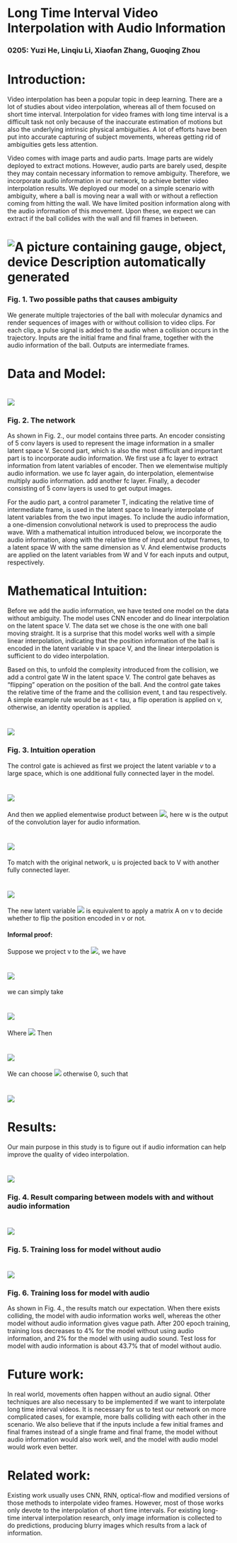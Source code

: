 # Long Time Interval Video Interpolation with Audio Information

### 0205: Yuzi He, Linqiu Li, Xiaofan Zhang, Guoqing Zhou

# **Introduction:**

Video interpolation has been a popular topic in deep learning. There are a lot of studies about video interpolation, whereas all of them focused on short time interval. Interpolation for video frames with long time interval is a difficult task not only because of the inaccurate estimation of motions but also the underlying intrinsic physical ambiguities. A lot of efforts have been put into accurate capturing of subject movements, whereas getting rid of ambiguities gets less attention.

Video comes with image parts and audio parts. Image parts are widely deployed to extract motions. However, audio parts are barely used, despite they may contain necessary information to remove ambiguity. Therefore, we incorporate audio information in our network, to achieve better video interpolation results. We deployed our model on a simple scenario with ambiguity, where a ball is moving near a wall with or without a reflection coming from hitting the wall. We have limited position information along with the audio information of this movement. Upon these, we expect we can extract if the ball collides with the wall and fill frames in between.

# ![A picture containing gauge, object, device Description automatically generated](https://github.com/xiaofanzhang1/Long-Time-Interval-Video-Interpolation-with-Audio-Information/blob/master/paths.png)

### Fig. 1. Two possible paths that causes ambiguity

We generate multiple trajectories of the ball with molecular dynamics and render sequences of images with or without collision to video clips. For each clip, a pulse signal is added to the audio when a collision occurs in the trajectory. Inputs are the initial frame and final frame, together with the audio information of the ball. Outputs are intermediate frames.

# **Data and Model:**

# ![](https://github.com/xiaofanzhang1/Long-Time-Interval-Video-Interpolation-with-Audio-Information/blob/master/model-1.png)

### Fig. 2. The network

As shown in Fig. 2., our model contains three parts. An encoder consisting of 5 conv layers is used to represent the image information in a smaller latent space V. Second part, which is also the most difficult and important part is to incorporate audio information. We first use a fc layer to extract information from latent variables of encoder. Then we elementwise multiply audio information. we use fc layer again, do interpolation, elementwise multiply audio information. add another fc layer. Finally, a decoder consisting of 5 conv layers is used to get output images.

For the audio part, a control parameter T, indicating the relative time of intermediate frame, is used in the latent space to linearly interpolate of latent variables from the two input images. To include the audio information, a one-dimension convolutional network is used to preprocess the audio wave. With a mathematical intuition introduced below, we incorporate the audio information, along with the relative time of input and output frames, to a latent space W with the same dimension as V. And elementwise products are applied on the latent variables from W and V for each inputs and output, respectively.

# **Mathematical Intuition:**

Before we add the audio information, we have tested one model on the data without ambiguity. The model uses CNN encoder and do linear interpolation on the latent space V. The data set we chose is the one with one ball moving straight. It is a surprise that this model works well with a simple linear interpolation, indicating that the position information of the ball is encoded in the latent variable v in space V, and the linear interpolation is sufficient to do video interpolation.

Based on this, to unfold the complexity introduced from the collision, we add a control gate W in the latent space V. The control gate behaves as “flipping” operation on the position of the ball. And the control gate takes the relative time of the frame and the collision event, t and tau respectively. A simple example rule would be as t \< tau, a flip operation is applied on v, otherwise, an identity operation is applied.

# ![](https://github.com/xiaofanzhang1/Long-Time-Interval-Video-Interpolation-with-Audio-Information/blob/master/flipping.jpg)

### Fig. 3. Intuition operation

The control gate is achieved as first we project the latent variable *v* to a large space, which is one additional fully connected layer in the model.
# ![](https://github.com/xiaofanzhang1/Long-Time-Interval-Video-Interpolation-with-Audio-Information/blob/master/eq1.PNG)
And then we applied elementwise product between ![](https://github.com/xiaofanzhang1/Long-Time-Interval-Video-Interpolation-with-Audio-Information/blob/master/eq2.PNG), here w is the output of the convolution layer for audio information.
# ![](https://github.com/xiaofanzhang1/Long-Time-Interval-Video-Interpolation-with-Audio-Information/blob/master/eq3.PNG)
To match with the original network, u is projected back to V with another fully connected layer.
# ![](https://github.com/xiaofanzhang1/Long-Time-Interval-Video-Interpolation-with-Audio-Information/blob/master/eq4.PNG)
The new latent variable ![](https://github.com/xiaofanzhang1/Long-Time-Interval-Video-Interpolation-with-Audio-Information/blob/master/eq5.PNG) is equivalent to apply a matrix A on v to decide whether to flip the position encoded in v or not.

#### Informal proof:

Suppose we project v to the ![](https://github.com/xiaofanzhang1/Long-Time-Interval-Video-Interpolation-with-Audio-Information/blob/master/eq6.PNG), we have
# ![](https://github.com/xiaofanzhang1/Long-Time-Interval-Video-Interpolation-with-Audio-Information/blob/master/eq7.PNG) 
we can simply take
# ![](https://github.com/xiaofanzhang1/Long-Time-Interval-Video-Interpolation-with-Audio-Information/blob/master/eq8.PNG)
Where ![](https://github.com/xiaofanzhang1/Long-Time-Interval-Video-Interpolation-with-Audio-Information/blob/master/eq9.PNG)
Then
# ![](https://github.com/xiaofanzhang1/Long-Time-Interval-Video-Interpolation-with-Audio-Information/blob/master/eq10.PNG)
We can choose ![](https://github.com/xiaofanzhang1/Long-Time-Interval-Video-Interpolation-with-Audio-Information/blob/master/eq11.PNG) otherwise 0, such that
# ![](https://github.com/xiaofanzhang1/Long-Time-Interval-Video-Interpolation-with-Audio-Information/blob/master/eq12.PNG)

# **Results:**

Our main purpose in this study is to figure out if audio information can help improve the quality of video interpolation.

# ![](https://github.com/xiaofanzhang1/Long-Time-Interval-Video-Interpolation-with-Audio-Information/blob/master/result.png)

### Fig. 4. Result comparing between models with and without audio information

# ![](https://github.com/xiaofanzhang1/Long-Time-Interval-Video-Interpolation-with-Audio-Information/blob/master/losswo.PNG)

### Fig. 5. Training loss for model without audio

# ![](https://github.com/xiaofanzhang1/Long-Time-Interval-Video-Interpolation-with-Audio-Information/blob/master/lossw.PNG)

### Fig. 6. Training loss for model with audio

As shown in Fig. 4., the results match our expectation. When there exists colliding, the model with audio information works well, whereas the other model without audio information gives vague path. After 200 epoch training, training loss decreases to 4% for the model without using audio information, and 2% for the model with using audio sound. Test loss for model with audio information is about 43.7% that of model without audio.

# **Future work:**

In real world, movements often happen without an audio signal. Other techniques are also necessary to be implemented if we want to interpolate long time interval videos. It is necessary for us to test our network on more complicated cases, for example, more balls colliding with each other in the scenario. We also believe that if the inputs include a few initial frames and final frames instead of a single frame and final frame, the model without audio information would also work well, and the model with audio model would work even better.

# **Related work:**

Existing work usually uses CNN, RNN, optical-flow and modified versions of those methods to interpolate video frames. However, most of those works only devote to the interpolation of short time intervals. For existing long-time interval interpolation research, only image information is collected to do predictions, producing blurry images which results from a lack of information.
